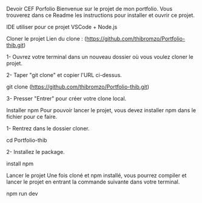 Devoir CEF Porfolio 
Bienvenue sur le projet de mon portfolio. Vous trouverez dans ce Readme les instructions pour installer et ouvrir ce projet.

IDE utiliser pour ce projet
VSCode + Node.js

Cloner le projet
Lien du clone : (https://github.com/thibromzo/Portfolio-thib.git)

1- Ouvrez votre terminal dans un nouveau dossier où vous voulez cloner le projet.

2- Taper "git clone" et copier l'URL ci-dessus.

git clone (https://github.com/thibromzo/Portfolio-thib.git)

3- Presser "Entrer" pour créer votre clone local.

Installer npm
Pour pouvoir lancer le projet, vous devez installer npm dans le fichier pour ce faire.

1- Rentrez dans le dossier cloner.

cd Portfolio-thib

2- Installez le package.

install npm

Lancer le projet
Une fois cloné et npm installé, vous pourrez compiler et lancer le projet en entrant la commande suivante dans votre terminal.

npm run dev
